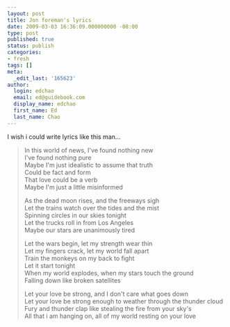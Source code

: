 ```yaml
---
layout: post
title: Jon foreman's lyrics
date: 2009-03-03 16:36:09.000000000 -08:00
type: post
published: true
status: publish
categories:
- fresh
tags: []
meta:
  _edit_last: '165623'
author:
  login: edchao
  email: ed@guidebook.com
  display_name: edchao
  first_name: Ed
  last_name: Chao
---
```

<p>I wish i could write lyrics like this man...</p>
<blockquote><p>In this world of news, I've found nothing new<br />
I've found nothing pure<br />
Maybe I'm just idealistic to assume that truth<br />
Could be fact and form<br />
That love could be a verb<br />
Maybe I'm just a little misinformed</p>
<p>As the dead moon rises, and the freeways sigh<br />
Let the trains watch over the tides and the mist<br />
Spinning circles in our skies tonight<br />
Let the trucks roll in from Los Angeles<br />
Maybe our stars are unanimously tired</p>
<p>Let the wars begin, let my strength wear thin<br />
Let my fingers crack, let my world fall apart<br />
Train the monkeys on my back to fight<br />
Let it start tonight<br />
When my world explodes, when my stars touch the ground<br />
Falling down like broken satellites</p>
<p>Let your love be strong, and I don't care what goes down<br />
Let your love be strong enough to weather through the thunder cloud<br />
Fury and thunder clap like stealing the fire from your sky's<br />
All that i am hanging on, all of my world resting on your love</p></blockquote>
